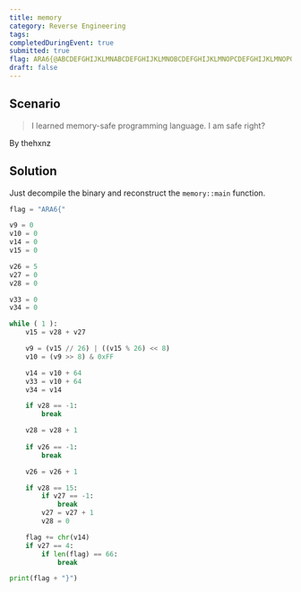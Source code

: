 ```yaml
---
title: memory
category: Reverse Engineering
tags: 
completedDuringEvent: true
submitted: true
flag: ARA6{@ABCDEFGHIJKLMNABCDEFGHIJKLMNOBCDEFGHIJKLMNOPCDEFGHIJKLMNOPQD}
draft: false
---
```

## Scenario

> I learned memory-safe programming language. I am safe right?

By thehxnz

## Solution

Just decompile the binary and reconstruct the `memory::main` function.

```py
flag = "ARA6{"

v9 = 0
v10 = 0
v14 = 0
v15 = 0

v26 = 5
v27 = 0
v28 = 0

v33 = 0
v34 = 0

while ( 1 ):
    v15 = v28 + v27

    v9 = (v15 // 26) | ((v15 % 26) << 8)
    v10 = (v9 >> 8) & 0xFF

    v14 = v10 + 64
    v33 = v10 + 64
    v34 = v14

    if v28 == -1:
        break

    v28 = v28 + 1
    
    if v26 == -1:
        break

    v26 = v26 + 1

    if v28 == 15:
        if v27 == -1:
            break
        v27 = v27 + 1
        v28 = 0

    flag += chr(v14)
    if v27 == 4:
        if len(flag) == 66:
            break

print(flag + "}")
```
